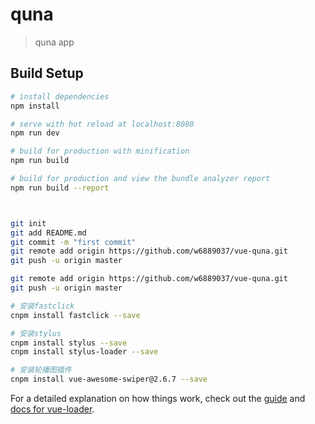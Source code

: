 # quna

> quna app

## Build Setup

``` bash
# install dependencies
npm install

# serve with hot reload at localhost:8080
npm run dev

# build for production with minification
npm run build

# build for production and view the bundle analyzer report
npm run build --report



git init
git add README.md
git commit -m "first commit"
git remote add origin https://github.com/w6889037/vue-quna.git
git push -u origin master

git remote add origin https://github.com/w6889037/vue-quna.git
git push -u origin master

# 安装fastclick
cnpm install fastclick --save

# 安装stylus
cnpm install stylus --save
cnpm install stylus-loader --save

# 安装轮播图插件
cnpm install vue-awesome-swiper@2.6.7 --save

```

For a detailed explanation on how things work, check out the [guide](http://vuejs-templates.github.io/webpack/) and [docs for vue-loader](http://vuejs.github.io/vue-loader).
